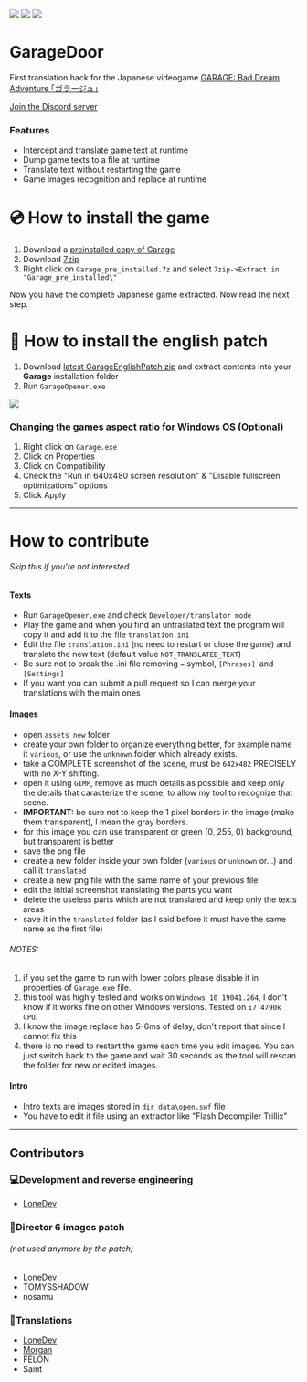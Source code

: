 ![](https://img.shields.io/github/stars/LoneDev6/GarageDoor.svg) ![](https://img.shields.io/github/forks/LoneDev6/GarageDoor.svg) ![](https://img.shields.io/github/issues/LoneDev6/GarageDoor.svg)
# GarageDoor

First translation hack for the Japanese videogame [GARAGE: Bad Dream Adventure  ｢ガラージュ｣](https://lostmediaarchive.fandom.com/wiki/Garage:_Bad_Dream_Adventure_(Limited_Release_1999_Japanese_Point-and-Click_Game) "GARAGE: Bad Dream Adventure  ｢ガラージュ｣")


[Join the Discord server](https://discord.gg/AWtvKs4)

### Features

- Intercept and translate game text at runtime
- Dump game texts to a file at runtime
- Translate text without restarting the game
- Game images recognition and replace at runtime

# 💿 How to install the game
1. Download a [preinstalled copy of Garage](https://mega.nz/file/IVkSXIhL#9VRrAMpZBww-voY6N8zvz4z29poUVlMGll3m6fPs2J4)
2. Download [7zip](https://www.7-zip.org/download.html)
3. Right click on `Garage_pre_installed.7z` and select `7zip->Extract in "Garage_pre_installed\"`

Now you have the complete Japanese game extracted. Now read the next step.

# 💾 How to install the english patch
1. Download [latest GarageEnglishPatch zip](https://mega.nz/file/2twAFbjK#PYFXStpgZo0IGTHvilaR5Cyr6K5NWSDk_FJIXl4oRk0) and extract contents into your **Garage** installation folder
2. Run `GarageOpener.exe`

![](https://i.imgur.com/Vcr7JJv.png)

### Changing the games aspect ratio for Windows OS (Optional)
1. Right click on `Garage.exe`
2. Click on Properties
3. Click on Compatibility
4. Check the "Run in 640x480 screen resolution" & "Disable fullscreen optimizations" options
5. Click Apply

-------

# How to contribute
###### Skip this if you're not interested
#### Texts
- Run `GarageOpener.exe` and check `Developer/translator mode`
- Play the game and when you find an untraslated text the program will copy it and add it to the file `translation.ini`
- Edit the file `translation.ini` (no need to restart or close the game) and translate the new text (default value `NOT_TRANSLATED_TEXT`)
- Be sure not to break the .ini file removing `=` symbol, `[Phrases] `and `[Settings]`
- If you want you can submit a pull request so I can merge your translations with the main ones

#### Images
- open `assets_new` folder
- create your own folder to organize everything better, for example name it `various`, or use the `unknown` folder which already exists.
- take a COMPLETE screenshot of the scene, must be `642x482` PRECISELY with no X-Y shifting.
- open it using `GIMP`, remove as much details as possible and keep only the details that caracterize the scene, to allow my tool to recognize that scene.
- **IMPORTANT:** be sure not to keep the 1 pixel borders in the image (make them transparent), I mean the gray borders.
- for this image you can use transparent or green (0, 255, 0) background, but transparent is better
- save the png file
- create a new folder inside your own folder (`various` or `unknown` or...) and call it `translated`
- create a new png file with the same name of your previous file
- edit the initial screenshot translating the parts you want
- delete the useless parts which are not translated and keep only the texts areas
- save it in the `translated` folder (as I said before it must have the same name as the first file)
###### NOTES:
1. if you set the game to run with lower colors please disable it in properties of `Garage.exe` file.
2. this tool was highly tested and works on `Windows 10 19041.264`, I don't know if it works fine on other Windows versions. Tested on `i7 4790k CPU`.
3. I know the image replace has 5-6ms of delay, don't report that since I cannot fix this 
4. there is no need to restart the game each time you edit images. You can just switch back to the game and wait 30 seconds as the tool will rescan the folder for new or edited images.

#### Intro
- Intro texts are images stored in `dir_data\open.swf` file
- You have to edit it file using an extractor like "Flash Decompiler Trillix"

-------

## Contributors
### 💻Development and reverse engineering
- [LoneDev](https://github.com/LoneDev6 "LoneDev")

### 🎥Director 6 images patch
###### (not used anymore by the patch)
- [LoneDev](https://github.com/LoneDev6 "LoneDev")
- TOMYSSHADOW
- nosamu

### 📕Translations
- [LoneDev](https://github.com/LoneDev6 "LoneDev")
- [Morgan](https://www.youtube.com/channel/UClroPL_xY9RGlMbQJIMiiIw)
- FELON
- Saint

